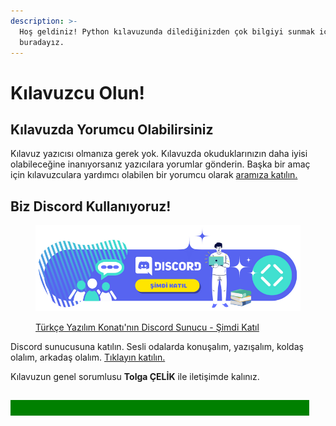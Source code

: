 ```yaml
---
description: >-
  Hoş geldiniz! Python kılavuzunda dilediğinizden çok bilgiyi sunmak için
  buradayız.
---
```


# Kılavuzcu Olun!

## Kılavuzda Yorumcu Olabilirsiniz

Kılavuz yazıcısı olmanıza gerek yok. Kılavuzda okuduklarınızın daha iyisi olabileceğine inanıyorsanız yazıcılara yorumlar gönderin. Başka bir amaç için kılavuzculara yardımcı olabilen bir yorumcu olarak [aramıza katılın.](https://app.gitbook.com/invite/-MWxlgX-W1vMcFTIdgUc/FzuW2n9zKfUzqQfut7gF)

## Biz Discord Kullanıyoruz!

<figure><img src=".gitbook/assets/Discord_Sunucusu.png" alt=""><figcaption><p><a href="https://turkceyazilimkonati.com/discord">Türkçe Yazılım Konatı'nın Discord Sunucu - Şimdi Katıl</a></p></figcaption></figure>

Discord sunucusuna katılın. Sesli odalarda konuşalım, yazışalım, koldaş olalım, arkadaş olalım. [Tıklayın katılın.](https://turkceyazilimkonati.com/discord)

Kılavuzun genel sorumlusu **Tolga ÇELİK** ile iletişimde kalınız.

## &#x20;<mark style="color:green;background-color:green;">**Yardımcı olabileceğimiz başka bir konu var mı?**</mark>&#x20;



